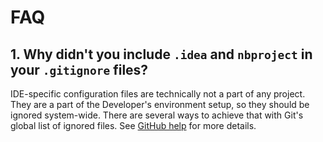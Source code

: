 # FAQ

## 1. Why didn't you include `.idea` and `nbproject` in your `.gitignore` files?

IDE-specific configuration files are technically not a part of any project. They are a part of
the Developer's environment setup, so they should be ignored system-wide. There are several ways to achieve that with Git's global list
of ignored files. 
See [GitHub help](https://help.github.com/en/articles/ignoring-files#create-a-global-gitignore) for 
more details.  

